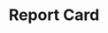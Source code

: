 ---
content-type: "embed-structure"
key: "report-card-object"

title: "Report Card"
description: "A report card object contains information about a connection's configuration."

object-attributes:
  - name: "current_step"
    type: "integer"
    description: "The current step needed to configure the data source."

  - name: "current_step_hints"
    type: "current-step-hints"
    description: |
      If the current step requires the user to interact with the Stitch interface, this object will provide the function to call and properties to pass to [Stitch.js](#stitch-js).

      Otherwise, this object will provide information about the next call to make to the {{ page.api-name }}.

  - name: "steps"
    type: "array"
    description: "A sequential list of connection step objects required to complete configuration for the connection type."

  - name: "type"
    type: "string"
    description: "The connection type."
---